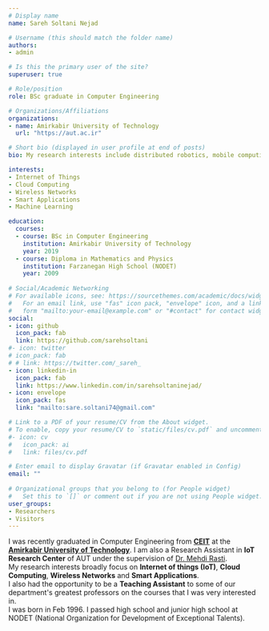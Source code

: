 ```yaml
---
# Display name
name: Sareh Soltani Nejad

# Username (this should match the folder name)
authors:
- admin

# Is this the primary user of the site?
superuser: true

# Role/position
role: BSc graduate in Computer Engineering

# Organizations/Affiliations
organizations:
- name: Amirkabir University of Technology
  url: "https://aut.ac.ir"

# Short bio (displayed in user profile at end of posts)
bio: My research interests include distributed robotics, mobile computing and programmable matter.

interests:
- Internet of Things
- Cloud Computing
- Wireless Networks
- Smart Applications
- Machine Learning

education:
  courses:
  - course: BSc in Computer Engineering
    institution: Amirkabir University of Technology
    year: 2019
  - course: Diploma in Mathematics and Physics
    institution: Farzanegan High School (NODET)
    year: 2009
  
# Social/Academic Networking
# For available icons, see: https://sourcethemes.com/academic/docs/widgets/#icons
#   For an email link, use "fas" icon pack, "envelope" icon, and a link in the
#   form "mailto:your-email@example.com" or "#contact" for contact widget.
social:
- icon: github
  icon_pack: fab
  link: https://github.com/sarehsoltani
#- icon: twitter
# icon_pack: fab
# # link: https://twitter.com/_sareh_
- icon: linkedin-in
  icon_pack: fab
  link: https://www.linkedin.com/in/sarehsoltaninejad/
- icon: envelope
  icon_pack: fas
  link: "mailto:sare.soltani74@gmail.com"

# Link to a PDF of your resume/CV from the About widget.
# To enable, copy your resume/CV to `static/files/cv.pdf` and uncomment the lines below.  
#- icon: cv
#   icon_pack: ai
#   link: files/cv.pdf

# Enter email to display Gravatar (if Gravatar enabled in Config)
email: ""
  
# Organizational groups that you belong to (for People widget)
#   Set this to `[]` or comment out if you are not using People widget.  
user_groups:
- Researchers
- Visitors
---
```

I was recently graduated in Computer Engineering from 
[**CEIT**](https://ceit.aut.ac.ir/autcms/computer-engineering/en/home)  at the [**Amirkabir University of Technology**](https://aut.ac.ir/en).
I am also a Research Assistant in **IoT Research Center** of AUT under the supervision of [Dr. Mehdi Rasti](https://www.google.com/url?sa=t&rct=j&q=&esrc=s&source=web&cd=14&ved=2ahUKEwjSndPBkLzkAhUMblAKHR8iByEQFjANegQIBBAB&url=http%3A%2F%2Fwww.aut.ac.ir%2Frasti%2F&usg=AOvVaw0CASjhihYaNHmCV8-urnlu).<br>
My research interests broadly focus on **Internet of things (IoT)**, **Cloud Computing**, **Wireless Networks** and **Smart Applications**.<br>
I also had the opportunity to be a **Teaching Assistant** to some of our department's greatest professors on the courses that I was very interested in.<br>
I was born in Feb 1996. I passed high school and junior high school at NODET (National Organization for Development of Exceptional Talents).